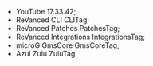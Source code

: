 * YouTube 17.33.42;
* ReVanced CLI CLITag;
* ReVanced Patches PatchesTag;
* ReVanced Integrations IntegrationsTag;
* microG GmsCore GmsCoreTag;
* Azul Zulu ZuluTag.
